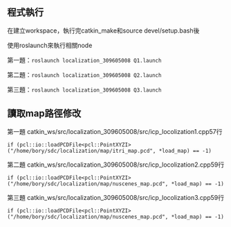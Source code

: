 ## 程式執行
在建立workspace，執行完catkin_make和source devel/setup.bash後

使用roslaunch來執行相關node

第一題：`roslaunch localization_309605008 Q1.launch`

第二題：`roslaunch localization_309605008 Q2.launch`

第三題：`roslaunch localization_309605008 Q3.launch`


## 讀取map路徑修改
第一題 catkin_ws/src/localization_309605008/src/icp_locolization1.cpp57行

`if (pcl::io::loadPCDFile<pcl::PointXYZI> ("/home/bory/sdc/localization/map/itri_map.pcd", *load_map) == -1)`

第二題 catkin_ws/src/localization_309605008/src/icp_locolization2.cpp59行

`if (pcl::io::loadPCDFile<pcl::PointXYZI> ("/home/bory/sdc/localization/map/nuscenes_map.pcd", *load_map) == -1)`

第三題 catkin_ws/src/localization_309605008/src/icp_locolization3.cpp59行

`if (pcl::io::loadPCDFile<pcl::PointXYZI> ("/home/bory/sdc/localization/map/nuscenes_map.pcd", *load_map) == -1)`
